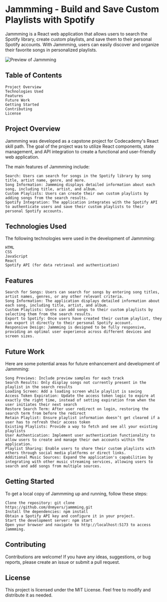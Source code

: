 # Jammming - Build and Save Custom Playlists with Spotify

Jammming is a React web application that allows users to search the Spotify library, create custom playlists, and save them to their personal Spotify accounts. With Jammming, users can easily discover and organize their favorite songs in personalized playlists.

![Preview of Jammming](https://danielnmyers.com/images/jammming.png)

## Table of Contents

    Project Overview
    Technologies Used
    Features
    Future Work
    Getting Started
    Contributing
    License

## Project Overview

Jammming was developed as a capstone project for Codecademy's React skill path. The goal of the project was to utilize React components, state management, and API integration to create a functional and user-friendly web application.

The main features of Jammming include:

    Search: Users can search for songs in the Spotify library by song title, artist name, genre, and more.
    Song Information: Jammming displays detailed information about each song, including title, artist, and album.
    Custom Playlists: Users can create their own custom playlists by adding songs from the search results.
    Spotify Integration: The application integrates with the Spotify API to authenticate users and save their custom playlists to their personal Spotify accounts.

## Technologies Used

The following technologies were used in the development of Jammming:

    HTML
    CSS
    JavaScript
    React
    Spotify API (for data retrieval and authentication)

## Features

    Search for Songs: Users can search for songs by entering song titles, artist names, genres, or any other relevant criteria.
    Song Information: The application displays detailed information about each song, including title, artist, and album.
    Custom Playlists: Users can add songs to their custom playlists by selecting them from the search results.
    Export to Spotify: Once users have created their custom playlist, they can export it directly to their personal Spotify account.
    Responsive Design: Jammming is designed to be fully responsive, providing an optimal user experience across different devices and screen sizes.

## Future Work

Here are some potential areas for future enhancement and development of Jammming:

	Song Previews: Include preview samples for each track
    Search Results: Only display songs not currently present in the playlist in the search results
    Loading Screen: Add a loading screen while playlist is saving
    Access Token Expiration: Update the access token logic to expire at exactly the right time, instead of setting expiration from when the user initiates their next search
    Restore Search Term: After user redirect on login, restoring the search term from before the redirect
    Retain Playlist: Ensure playlist information doesn’t get cleared if a user has to refresh their access token
    Existing Playlists: Provide a way to fetch and see all your existing playlists
    User Authentication: Implement user authentication functionality to allow users to create and manage their own accounts within the application.
    Playlist Sharing: Enable users to share their custom playlists with others through social media platforms or direct links.
    Additional Music Sources: Expand the application's capabilities by integrating with other music streaming services, allowing users to search and add songs from multiple sources.

## Getting Started

To get a local copy of Jammming up and running, follow these steps:

    Clone the repository: git clone https://github.com/dnmyers/jammming.git
    Install the dependencies: npm install
    Obtain a Spotify API key and configure it in your project.
    Start the development server: npm start
    Open your browser and navigate to http://localhost:5173 to access Jammming.

## Contributing

Contributions are welcome! If you have any ideas, suggestions, or bug reports, please create an issue or submit a pull request.

## License
This project is licensed under the MIT License. Feel free to modify and distribute it as needed.